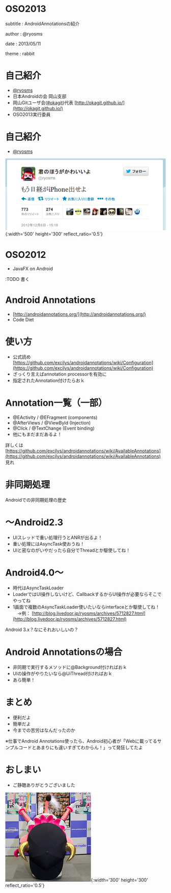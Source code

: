 # OSO2013

subtitle
:   AndroidAnnotationsの紹介

author
:   @ryosms

date
:   2013/05/11

theme
:    rabbit

# 自己紹介

* [@ryosms](https://twitter.com/ryosms)
* 日本Androidの会 岡山支部
* 岡山Gitユーザ会([#okagit](https://twitter.com/search/realtime?q=%23okagit&src=typd))代表
	[http://okagit.github.io/](http://okagit.github.io/)
* OSO2013実行委員

# 自己紹介

* [@ryosms](https://witter.com/ryosms)

![](./images/best_tweet.png){:width='500' height='300' reflect_ratio='0.5'}

# OSO2012

* JavaFX on Android

:TODO 書く

# Android Annotations

* [http://androidannotations.org/](http://androidannotations.org/)
* Code Diet

# 使い方

* 公式読め
[https://github.com/excilys/androidannotations/wiki/Configuration](https://github.com/excilys/androidannotations/wiki/Configuration)
* ざっくり言えばannotation processorを有効に
* 指定されたAnnotation付けたらおｋ

# Annotation一覧（一部）

* @EActivity / @EFragment (components)
* @AfterViews / @ViewById (Injection)
* @Click / @TextChange (Event binding)
* 他にもまだまだあるよ！

詳しくは [https://github.com/excilys/androidannotations/wiki/AvailableAnnotations](https://github.com/excilys/androidannotations/wiki/AvailableAnnotations) 見れ

# 非同期処理

Androidでの非同期処理の歴史

# ～Android2.3

* UIスレッドで重い処理行うとANRが出るよ！
* 重い処理にはAsyncTask使おうね！
* UIと密なのがいやだったら自分でThreadとか駆使してね！

# Android4.0～

* 時代はAsyncTaskLoader
* LoaderではUI操作しないけど、CallbackするからUI操作が必要ならそこでやってね
* 1画面で複数のAsyncTaskLoader使いたいならinterfaceとか駆使してね！
　→例： [http://blog.livedoor.jp/ryosms/archives/5712827.html](http://blog.livedoor.jp/ryosms/archives/5712827.html)

Android 3.x？なにそれおいしいの？

# Android Annotationsの場合

* 非同期で実行するメソッドに@Background付ければおｋ
* UIの操作がやりたいなら@UiThread付ければおｋ
* あら簡単！

# まとめ

* 便利だよ
* 簡単だよ
* 今までの苦労はなんだったのか

※仕事でAndroid Annotations使ったら、Android初心者が「Webに載ってるサンプルコードとあまりにも違いすぎてわからん！」って発狂してたよ


# おしまい

* ご静聴ありがとうございました

![](./images/bell6.png){:width='300' height='300' reflect_ratio='0.5'}

